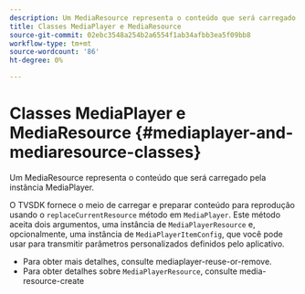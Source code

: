 ```yaml
---
description: Um MediaResource representa o conteúdo que será carregado pela instância MediaPlayer.
title: Classes MediaPlayer e MediaResource
source-git-commit: 02ebc3548a254b2a6554f1ab34afbb3ea5f09bb8
workflow-type: tm+mt
source-wordcount: '86'
ht-degree: 0%

---
```


# Classes MediaPlayer e MediaResource {#mediaplayer-and-mediaresource-classes}

Um MediaResource representa o conteúdo que será carregado pela instância MediaPlayer.

<!--<a id="section_431AB7221E0249BF949EC72EEB9B428A"></a>-->

O TVSDK fornece o meio de carregar e preparar conteúdo para reprodução usando o `replaceCurrentResource` método em `MediaPlayer`. Este método aceita dois argumentos, uma instância de `MediaPlayerResource` e, opcionalmente, uma instância de `MediaPlayerItemConfig`, que você pode usar para transmitir parâmetros personalizados definidos pelo aplicativo.

* Para obter mais detalhes, consulte mediaplayer-reuse-or-remove.
* Para obter detalhes sobre `MediaPlayerResource`, consulte media-resource-create
